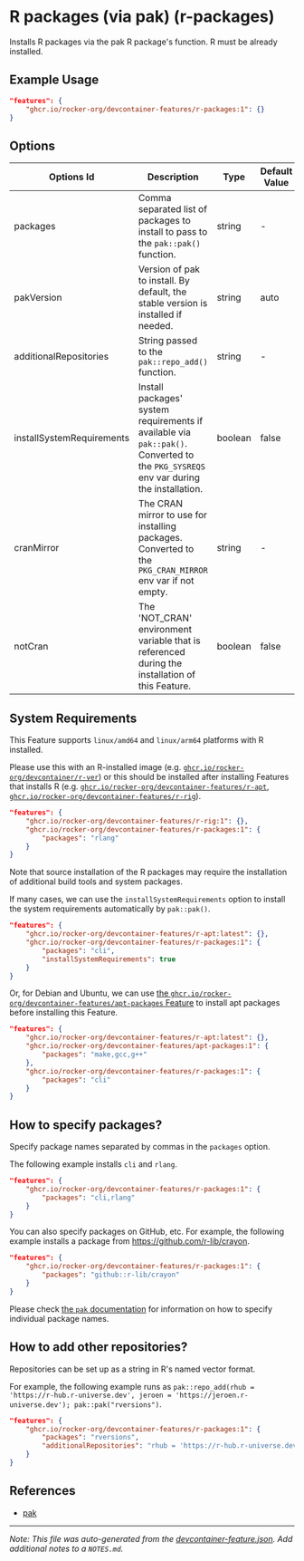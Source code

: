 
# R packages (via pak) (r-packages)

Installs R packages via the pak R package's function. R must be already installed.

## Example Usage

```json
"features": {
    "ghcr.io/rocker-org/devcontainer-features/r-packages:1": {}
}
```

## Options

| Options Id | Description | Type | Default Value |
|-----|-----|-----|-----|
| packages | Comma separated list of packages to install to pass to the `pak::pak()` function. | string | - |
| pakVersion | Version of pak to install. By default, the stable version is installed if needed. | string | auto |
| additionalRepositories | String passed to the `pak::repo_add()` function. | string | - |
| installSystemRequirements | Install packages' system requirements if available via `pak::pak()`. Converted to the `PKG_SYSREQS` env var during the installation. | boolean | false |
| cranMirror | The CRAN mirror to use for installing packages. Converted to the `PKG_CRAN_MIRROR` env var if not empty. | string | - |
| notCran | The 'NOT_CRAN' environment variable that is referenced during the installation of this Feature. | boolean | false |

<!-- markdownlint-disable MD041 -->

## System Requirements

This Feature supports `linux/amd64` and `linux/arm64` platforms with R installed.

Please use this with an R-installed image (e.g. [`ghcr.io/rocker-org/devcontainer/r-ver`](https://rocker-project.org/images/devcontainer/images.html))
or this should be installed after installing Features that installs R
(e.g. [`ghcr.io/rocker-org/devcontainer-features/r-apt`](https://github.com/rocker-org/devcontainer-features/tree/main/src/r-apt),
[`ghcr.io/rocker-org/devcontainer-features/r-rig`](https://github.com/rocker-org/devcontainer-features/tree/main/src/r-rig)).

```json
"features": {
    "ghcr.io/rocker-org/devcontainer-features/r-rig:1": {},
    "ghcr.io/rocker-org/devcontainer-features/r-packages:1": {
        "packages": "rlang"
    }
}
```

Note that source installation of the R packages may require the installation of
additional build tools and system packages.

If many cases, we can use the `installSystemRequirements` option to install the system requirements
automatically by `pak::pak()`.

```json
"features": {
    "ghcr.io/rocker-org/devcontainer-features/r-apt:latest": {},
    "ghcr.io/rocker-org/devcontainer-features/r-packages:1": {
        "packages": "cli",
        "installSystemRequirements": true
    }
}
```

Or, for Debian and Ubuntu,
we can use [the `ghcr.io/rocker-org/devcontainer-features/apt-packages` Feature](https://github.com/rocker-org/devcontainer-features/blob/main/src/apt-packages)
to install apt packages before installing this Feature.

```json
"features": {
    "ghcr.io/rocker-org/devcontainer-features/r-apt:latest": {},
    "ghcr.io/rocker-org/devcontainer-features/apt-packages:1": {
        "packages": "make,gcc,g++"
    },
    "ghcr.io/rocker-org/devcontainer-features/r-packages:1": {
        "packages": "cli"
    }
}
```

## How to specify packages?

Specify package names separated by commas in the `packages` option.

The following example installs `cli` and `rlang`.

```json
"features": {
    "ghcr.io/rocker-org/devcontainer-features/r-packages:1": {
        "packages": "cli,rlang"
    }
}
```

You can also specify packages on GitHub, etc.
For example, the following example installs a package from <https://github.com/r-lib/crayon>.

```json
"features": {
    "ghcr.io/rocker-org/devcontainer-features/r-packages:1": {
        "packages": "github::r-lib/crayon"
    }
}
```

Please check [the `pak` documentation](https://pak.r-lib.org/dev/reference/pak_package_sources.html)
for information on how to specify individual package names.

## How to add other repositories?

Repositories can be set up as a string in R's named vector format.

For example, the following example runs as `pak::repo_add(rhub = 'https://r-hub.r-universe.dev', jeroen = 'https://jeroen.r-universe.dev'); pak::pak("rversions")`.

```json
"features": {
    "ghcr.io/rocker-org/devcontainer-features/r-packages:1": {
        "packages": "rversions",
        "additionalRepositories": "rhub = 'https://r-hub.r-universe.dev', jeroen = 'https://jeroen.r-universe.dev'"
    }
}
```

## References

- [pak](https://pak.r-lib.org/)


---

_Note: This file was auto-generated from the [devcontainer-feature.json](https://github.com/rocker-org/devcontainer-features/blob/main/src/r-packages/devcontainer-feature.json).  Add additional notes to a `NOTES.md`._
